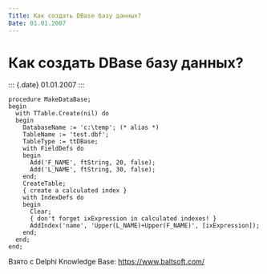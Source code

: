 ```yaml
---
Title: Как создать DBase базу данных?
Date: 01.01.2007
---
```



Как создать DBase базу данных?
==============================

::: {.date}
01.01.2007
:::

    procedure MakeDataBase;
    begin
      with TTable.Create(nil) do
      begin
        DatabaseName := 'c:\temp'; (* alias *)
        TableName := 'test.dbf';
        TableType := ttDBase;
        with FieldDefs do
        begin
          Add('F_NAME', ftString, 20, false);
          Add('L_NAME', ftString, 30, false);
        end;
        CreateTable;
        { create a calculated index }
        with IndexDefs do
        begin
          Clear;
          { don't forget ixExpression in calculated indexes! }
          AddIndex('name', 'Upper(L_NAME)+Upper(F_NAME)', [ixExpression]);
        end;
      end;
    end;

Взято с Delphi Knowledge Base: <https://www.baltsoft.com/>
